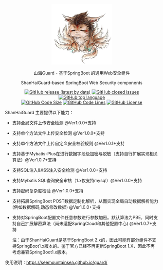 <div align="center">
  <p>
    <img src="logo.jpg"  height="200px" />
  </p>
  <p>山海Guard - 基于SpringBoot 的通用Web安全组件</p>
  <p>ShanHaiGuard-based SpringBoot Web Security components</p>
  <p>
    <a href="https://github.com/SeeMountainSea/shanhai-guard-spring-boot-starter/releases/latest"><img alt="GitHub release (latest by date)" src="https://img.shields.io/github/v/release/SeeMountainSea/shanhai-guard-spring-boot-starter"/></a>
    <a href="https://github.com/SeeMountainSea/shanhai-guard-spring-boot-starter/issues"><img alt="GitHub closed issues" src="https://img.shields.io/github/issues/SeeMountainSea/shanhai-guard-spring-boot-starter?color=009688"/></a>
    <a href="https://github.com/topics/java"><img alt="GitHub top language" src="https://img.shields.io/github/languages/top/SeeMountainSea/shanhai-guard-spring-boot-starter?color=eb8031"/></a>
    <br>
    <a href="https://github.com/SeeMountainSea/shanhai-guard-spring-boot-starter/find/master"><img alt="GitHub Code Size" src="https://img.shields.io/github/languages/code-size/SeeMountainSea/shanhai-guard-spring-boot-starter?color=795548"/></a>
    <a href="https://github.com/SeeMountainSea/shanhai-guard-spring-boot-starter/find/master"><img alt="GitHub Code Lines" src="https://img.shields.io/tokei/lines/github/SeeMountainSea/shanhai-guard-spring-boot-starter?color=37474F"/></a>
    <a href="https://github.com/SeeMountainSea/shanhai-guard-spring-boot-starter/blob/master/LICENSE"><img alt="GitHub License" src="https://img.shields.io/github/license/SeeMountainSea/shanhai-guard-spring-boot-starter?color=534BAE"/></a>
  </p>
</div>

ShanHaiGuard 主要提供以下能力：

- 支持全局文件上传安全检测 @Ver1.0.0+支持

- 支持单个方法文件上传安全检测 @Ver1.0.0+支持

- 支持单个方法文件上传自定义安全校验规则 @Ver1.0.1+支持

- 支持基于Mybatis-Plus在进行数据字段级加密与脱敏（支持自行扩展实现相关算法）@Ver1.0.7+支持

- 支持SQL注入&XSS注入安全检测 @Ver1.0.0+支持

- 支持Mybatis SQL查询安全审核（1.x仅支持mysql）@Ver1.0.0+支持

- 支持密码复杂度检验 @Ver1.0.0+支持

- 支持拓展SpringBoot POST数据定制化解析，从而实现全局自动数据解析能力(例如数据解码,动态修改数据) @Ver1.0.0+支持

- 支持对SpringBoot配置文件任意参数进行参数加密。默认算法为PBE，同时支持自己扩展解密算法（尚未适配SpringCloud和其他配置中心)  @Ver1.0.7+支持

  注：由于ShanHaiGuard是基于SpringBoot 2.x的，因此可能有部分组件不支持SpringBoot1.x版本的。鉴于官方已经不再更新SpringBoot 1.X，因此不再考虑兼容SpringBoot1.x版本。
  
使用说明：https://seemountainsea.github.io/guard/
